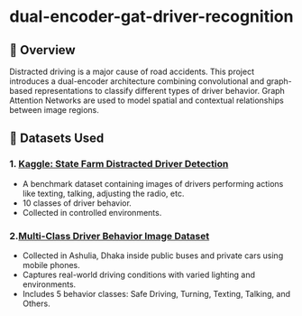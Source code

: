 # dual-encoder-gat-driver-recognition

## 🧠 Overview

Distracted driving is a major cause of road accidents. This project introduces a dual-encoder architecture combining convolutional and graph-based representations to classify different types of driver behavior. Graph Attention Networks are used to model spatial and contextual relationships between image regions.

## 📁 Datasets Used

### 1. [Kaggle: State Farm Distracted Driver Detection](https://www.kaggle.com/competitions/state-farm-distracted-driver-detection)
- A benchmark dataset containing images of drivers performing actions like texting, talking, adjusting the radio, etc.
- 10 classes of driver behavior.
- Collected in controlled environments.

### 2.[Multi-Class Driver Behavior Image Dataset](https://data.mendeley.com/datasets/mzb4b6dff3/1)
- Collected in Ashulia, Dhaka inside public buses and private cars using mobile phones.
- Captures real-world driving conditions with varied lighting and environments.
- Includes 5 behavior classes: Safe Driving, Turning, Texting, Talking, and Others.
